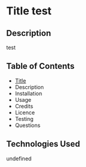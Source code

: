 
# Title test
## Description 
test
## Table of Contents
- [Title](#title)
- Description
- Installation
- Usage
- Credits
- Licence
- Testing
- Questions
## Technologies Used
undefined


